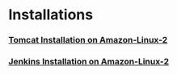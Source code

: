 # Installations
### [Tomcat Installation on Amazon-Linux-2](https://github.com/sampathshivakumar/Installations/blob/main/Tomcat%20Installation%20on%20Amazon-Linux-2.md)
### [Jenkins Installation on Amazon-Linux-2](https://gist.github.com/sampathshivakumar/54449ea95540ad0fd0f0cf44beb54ff9#file-jenkins-installation-on-amazon-linux-2-md)
